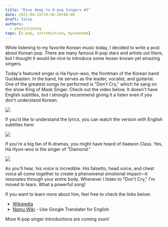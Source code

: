 ```yaml
---
title: "Dive deep to K-pop Singers #1"
date: 2021-04-15T19:56:20+08:00
draft: false
authors:
  - younjinjeong
tags: [k-pop, introduction, HyunwooHa]
---
```


While listening to my favorite Korean music today, I decided to write a post about Korean pop. There are many famous K-pop stars and artists out there, but I thought it would be nice to introduce some lesser-known yet amazing singers.

Today's featured singer is Ha Hyun-woo, the frontman of the Korean band Guckkasten. In the band, he serves as the leader, vocalist, and guitarist.
One of the greatest songs he performed is "Don't Cry," which he sang on the show King of Mask Singer.
Check out the video below. It doesn't have English subtitles, but I strongly recommend giving it a listen even if you don't understand Korean.

[![](http://img.youtube.com/vi/0rxs29zVnys/0.jpg)](https://youtu.be/0rxs29zVnys?t=473 "Don't cry by Hyunwoo HA")

If you'd like to understand the lyrics, you can watch the version with English subtitles here:

[![](http://img.youtube.com/vi/LAyAlbbGk7w/0.jpg)](http://www.youtube.com/watch?v=LAyAlbbGk7w "Don't cry by Hyunwoo HA with ENG Sub") 

If you're a big fan of K-dramas, you might have heard of Itaewon Class. Yes, Ha Hyun-woo is the singer of "Diamond."

[![](http://img.youtube.com/vi/U1Fxt5wCqAg/0.jpg)](http://www.youtube.com/watch?v=U1Fxt5wCqAg "Diamond by Hyunwoo HA with ENG Sub")

As you'll hear, his voice is incredible. His falsetto, head voice, and chest voice all come together to create a phenomenal emotional impact—it resonates through your entire body. Whenever I listen to "Don't Cry," I'm moved to tears. What a powerful song!

If you want to learn more about him, feel free to check the links below:


- [Wikipedia](https://en.wikipedia.org/wiki/Ha_Hyun-woo) 
- [Namu Wiki](https://namu.wiki/w/%ED%95%98%ED%98%84%EC%9A%B0) - Use Google Translater for English

More K-pop singer introductions are coming soon!
